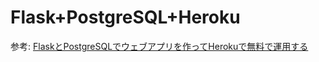 # Flask+PostgreSQL+Heroku

参考: [FlaskとPostgreSQLでウェブアプリを作ってHerokuで無料で運用する](https://qiita.com/croquette0212/items/9b4dc5377e7d6f292671)
